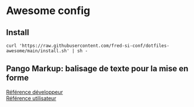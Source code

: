 # Awesome config

## Install
```shell
curl 'https://raw.githubusercontent.com/fred-si-conf/dotfiles-awesome/main/install.sh' | sh -
```

## Pango Markup: balisage de texte pour la mise en forme
[Référence développeur](https://developer.gnome.org/pygtk/stable/pango-markup-language.html)  
[Référence utilisateur](https://developer.gnome.org/pango/stable/pango-Markup.html)
